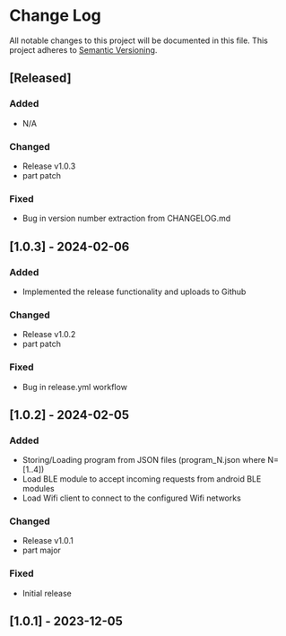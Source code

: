 # Change Log

All notable changes to this project will be documented in this file.
This project adheres to [Semantic Versioning](http://semver.org/).

## [Released]

### Added
- N/A

### Changed
- Release v1.0.3
- part patch

### Fixed
- Bug in version number extraction from CHANGELOG.md

## [1.0.3] - 2024-02-06


### Added
- Implemented the release functionality and uploads to Github

### Changed
- Release v1.0.2
- part patch

### Fixed
- Bug in release.yml workflow

## [1.0.2] - 2024-02-05

### Added
- Storing/Loading program from JSON files (program_N.json where N=[1..4])
- Load BLE module to accept incoming requests from android BLE modules
- Load Wifi client to connect to the configured Wifi networks

### Changed
- Release v1.0.1
- part major

### Fixed
- Initial release

## [1.0.1] - 2023-12-05
